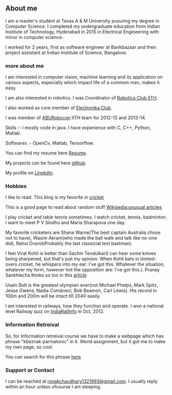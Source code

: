 ## About me

I am a master's student at Texas A & M University pusuring my degree in Computer Science. I completed my undergraduate education from Indian Institute of Technology, Hyderabad in 2015 in Electrical Engineering with minor in computer science.

I worked for 2 years, first as software engineer at Bankbazaar and then project assistant at Indian Institute of Science, Bangalore.

### more about me

I am interested in computer vision, machine learning and its application on various aspects, especially which impact life of a common man, makes it easy.

I am also interested in robotics. I was Coordinator of [Robotics Club IITH](https://www.facebook.com/RoboticsClubIITH/).

I also worked as core member of [Electronika Club](https://sq-al.facebook.com/elektronica.iith/).

I was member of [ABURobocon](https://en.wikipedia.org/wiki/ABU_Robocon) IITH team for 2012-13 and 2013-14.

Skills :- I mostly code in java. I have experience with C, C++, Python, Matlab.

Softwares :- OpenCv, Matlab, Tensorflow.

You can find my resume here [Resume](https://goo.gl/Sfpzku).

My projects can be found here [github](https://github.com/ronak132).

My profile on [LinekdIn](https://www.linkedin.com/in/ronak132/).

### Hobbies
I like to read. This blog is my favorite in [cricket](http://www.espncricinfo.com/blogs/content/story/blogs/index.html?genre=442)

This is a good page to read about random stuff [Wikipedia:unusual articles](https://en.wikipedia.org/wiki/Wikipedia:Unusual_articles)

I play cricket and table tennis sometimes. I watch cricket, tennis, badminton. I want to meet P V Sindhu and Maria Sharapova one day.

My favorite cricketers are Shane Warne(The best captain Australia chose not to have), Wasim Akram(who made the ball walk and talk like no-one did), Rahul Dravid(Probably the last classicial test bastman).

I feel Virat Kohli is better than Sachin Tendulkar(I can hear some knives being sharpened, but that's just my opinion. When Kohli bats in limited-overs cricket, he whispers into my ear: I've got this. Whatever the situation, whatever my form, however hot the opposition are: I've got this.). Pranay Sankhlecha thinks so too in this [article](http://www.espncricinfo.com/blogs/content/story/986665.html)

Usain Bolt is the greatest olympian ever(not Michael Phelps, Mark Spitz, Jesse Owens, Nadia Comăneci, Bob Beamon, Carl Lewis). His record in 100m and 200m will be intact till 2040 easily.

I am interested in railways, how they function and operate. I won a national level Railway quiz on [IndiaRailInfo](https://indiarailinfo.com/) in Oct, 2012. 


### Information Retreival
So, for Information retreival course we have to make a webpage which has phrase "kbeznak parmatonic" in it. Werid assignment, but it got me to make my own page, so cool.

You can search for this phrase [here](https://sites.google.com/view/kbeznakparmatoniclist/home)



### Support or Contact

I can be reached at ronakchaudhary1321993@gmail.com. I usually reply within an hour unless ofcourse I am sleeping.



